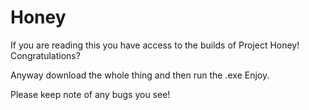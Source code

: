# Honey


If you are reading this you have access to the builds of Project Honey! 
Congratulations?


Anyway download the whole thing and then run the .exe
Enjoy.


Please keep note of any bugs you see!

